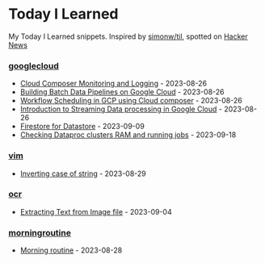 # Today I Learned

My Today I Learned snippets. Inspired by [simonw/til](https://github.com/simonw/til), spotted on [Hacker News](https://news.ycombinator.com/item?id=37118883)

### [googlecloud](/googlecloud)
- [Cloud Composer Monitoring and Logging](/googlecloud/cloud-composer-monitoring-logging.md) - 2023-08-26
- [Building Batch Data Pipelines on Google Cloud](/googlecloud/building-batch-data-pipelines-gcp.md) - 2023-08-26
- [Workflow Scheduling in GCP using Cloud composer](/googlecloud/cloud-composer-workflow-scheduling.md) - 2023-08-26
- [Introduction to Streaming Data processing in Google Cloud](/googlecloud/intro-streaming-data-processing.md) - 2023-08-26
- [Firestore for Datastore](/googlecloud/firestore-for-datastore.md) - 2023-09-09
- [Checking Dataproc clusters RAM and running jobs](/googlecloud/dataproc-clusters-RAM-running-jobs.md) - 2023-09-18

### [vim](/vim)
- [Inverting case of string](/vim/inverting-string-case.md) - 2023-08-29

### [ocr](/ocr)
- [Extracting Text from Image file](/ocr/extracting-text-from-image-tesseract.md) - 2023-09-04

### [morningroutine](/morningroutine)
- [Morning routine](/morningroutine/huberman-lab-morning-routine.md) - 2023-08-28
